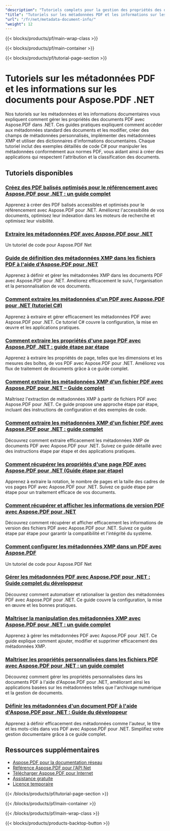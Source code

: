 ```yaml
---
"description": "Tutoriels complets pour la gestion des propriétés des documents, des métadonnées et des champs d'informations dans les fichiers PDF à l'aide d'Aspose.PDF pour .NET."
"title": "Tutoriels sur les métadonnées PDF et les informations sur les documents pour Aspose.PDF .NET"
"url": "/fr/net/metadata-document-info/"
"weight": 12
---
```


{{< blocks/products/pf/main-wrap-class >}}

{{< blocks/products/pf/main-container >}}

{{< blocks/products/pf/tutorial-page-section >}}

# Tutoriels sur les métadonnées PDF et les informations sur les documents pour Aspose.PDF .NET

Nos tutoriels sur les métadonnées et les informations documentaires vous expliquent comment gérer les propriétés des documents PDF avec Aspose.PDF dans .NET. Ces guides pratiques expliquent comment accéder aux métadonnées standard des documents et les modifier, créer des champs de métadonnées personnalisés, implémenter des métadonnées XMP et utiliser des dictionnaires d'informations documentaires. Chaque tutoriel inclut des exemples détaillés de code C# pour manipuler les métadonnées conformément aux normes PDF, vous aidant ainsi à créer des applications qui respectent l'attribution et la classification des documents.

## Tutoriels disponibles

### [Créez des PDF balisés optimisés pour le référencement avec Aspose.PDF pour .NET : un guide complet](./create-seo-rich-tagged-pdfs-aspose-net/)
Apprenez à créer des PDF balisés accessibles et optimisés pour le référencement avec Aspose.PDF pour .NET. Améliorez l'accessibilité de vos documents, optimisez leur indexation dans les moteurs de recherche et optimisez leur visibilité.

### [Extraire les métadonnées PDF avec Aspose.PDF pour .NET](./extract-pdf-metadata-aspose-pdf-net/)
Un tutoriel de code pour Aspose.PDF Net

### [Guide de définition des métadonnées XMP dans les fichiers PDF à l'aide d'Aspose.PDF pour .NET](./guide-setting-xmp-metadata-aspose-pdf-dotnet/)
Apprenez à définir et gérer les métadonnées XMP dans les documents PDF avec Aspose.PDF pour .NET. Améliorez efficacement le suivi, l'organisation et la personnalisation de vos documents.

### [Comment extraire les métadonnées d'un PDF avec Aspose.PDF pour .NET (tutoriel C#)](./extract-pdf-metadata-aspose-pdf-dotnet/)
Apprenez à extraire et gérer efficacement les métadonnées PDF avec Aspose.PDF pour .NET. Ce tutoriel C# couvre la configuration, la mise en œuvre et les applications pratiques.

### [Comment extraire les propriétés d'une page PDF avec Aspose.PDF .NET : guide étape par étape](./extract-pdf-page-properties-aspose-dotnet/)
Apprenez à extraire les propriétés de page, telles que les dimensions et les mesures des boîtes, de vos PDF avec Aspose.PDF pour .NET. Améliorez vos flux de traitement de documents grâce à ce guide complet.

### [Comment extraire les métadonnées XMP d'un fichier PDF avec Aspose.PDF pour .NET – Guide complet](./extract-xmp-metadata-aspose-pdf-net/)
Maîtrisez l'extraction de métadonnées XMP à partir de fichiers PDF avec Aspose.PDF pour .NET. Ce guide propose une approche étape par étape, incluant des instructions de configuration et des exemples de code.

### [Comment extraire les métadonnées XMP d'un fichier PDF avec Aspose.PDF pour .NET : guide complet](./extract-xmp-metadata-aspose-pdf-dotnet/)
Découvrez comment extraire efficacement les métadonnées XMP de documents PDF avec Aspose.PDF pour .NET. Suivez ce guide détaillé avec des instructions étape par étape et des applications pratiques.

### [Comment récupérer les propriétés d'une page PDF avec Aspose.PDF pour .NET (Guide étape par étape)](./retrieve-pdf-page-properties-aspose-pdf-net/)
Apprenez à extraire la rotation, le nombre de pages et la taille des cadres de vos pages PDF avec Aspose.PDF pour .NET. Suivez ce guide étape par étape pour un traitement efficace de vos documents.

### [Comment récupérer et afficher les informations de version PDF avec Aspose.PDF pour .NET](./retrieve-display-pdf-version-info-aspose-net/)
Découvrez comment récupérer et afficher efficacement les informations de version des fichiers PDF avec Aspose.PDF pour .NET. Suivez ce guide étape par étape pour garantir la compatibilité et l'intégrité du système.

### [Comment configurer les métadonnées XMP dans un PDF avec Aspose.PDF](./setup-xmp-metadata-aspose-pdf-dotnet/)
Un tutoriel de code pour Aspose.PDF Net

### [Gérer les métadonnées PDF avec Aspose.PDF pour .NET : Guide complet du développeur](./manage-pdf-metadata-aspose-pdf-dotnet-guide/)
Découvrez comment automatiser et rationaliser la gestion des métadonnées PDF avec Aspose.PDF pour .NET. Ce guide couvre la configuration, la mise en œuvre et les bonnes pratiques.

### [Maîtriser la manipulation des métadonnées XMP avec Aspose.PDF pour .NET : un guide complet](./master-xmp-metadata-aspose-pdf-dotnet-guide/)
Apprenez à gérer les métadonnées PDF avec Aspose.PDF pour .NET. Ce guide explique comment ajouter, modifier et supprimer efficacement des métadonnées XMP.

### [Maîtriser les propriétés personnalisées dans les fichiers PDF avec Aspose.PDF pour .NET : un guide complet](./aspose-pdf-master-custom-properties/)
Découvrez comment gérer les propriétés personnalisées dans les documents PDF à l'aide d'Aspose.PDF pour .NET, améliorant ainsi les applications basées sur les métadonnées telles que l'archivage numérique et la gestion de documents.

### [Définir les métadonnées d'un document PDF à l'aide d'Aspose.PDF pour .NET : Guide du développeur](./set-pdf-metadata-aspose-pdf-dotnet/)
Apprenez à définir efficacement des métadonnées comme l'auteur, le titre et les mots-clés dans vos PDF avec Aspose.PDF pour .NET. Simplifiez votre gestion documentaire grâce à ce guide complet.

## Ressources supplémentaires

- [Aspose.PDF pour la documentation réseau](https://docs.aspose.com/pdf/net/)
- [Référence Aspose.PDF pour l'API Net](https://reference.aspose.com/pdf/net/)
- [Télécharger Aspose.PDF pour Internet](https://releases.aspose.com/pdf/net/)
- [Assistance gratuite](https://forum.aspose.com/)
- [Licence temporaire](https://purchase.aspose.com/temporary-license/)

{{< /blocks/products/pf/tutorial-page-section >}}

{{< /blocks/products/pf/main-container >}}

{{< /blocks/products/pf/main-wrap-class >}}

{{< blocks/products/products-backtop-button >}}